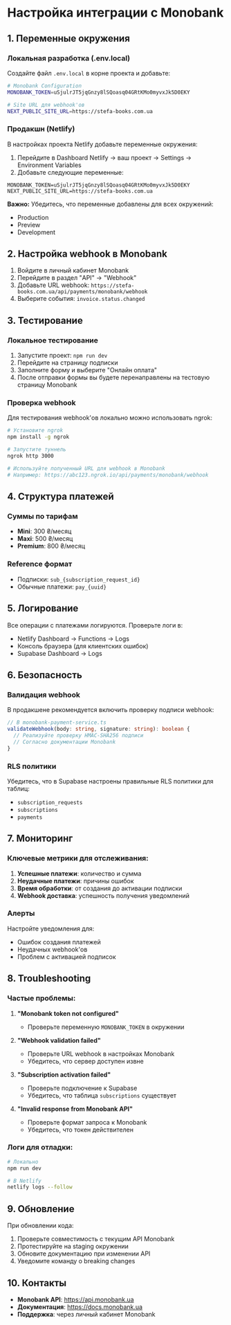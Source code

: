 # Настройка интеграции с Monobank

## 1. Переменные окружения

### Локальная разработка (.env.local)

Создайте файл `.env.local` в корне проекта и добавьте:

```bash
# Monobank Configuration
MONOBANK_TOKEN=uSjulrJT5jqGnzy8lSQoasq04GRtKMo0myvxJk5D0EKY

# Site URL для webhook'ов
NEXT_PUBLIC_SITE_URL=https://stefa-books.com.ua
```

### Продакшн (Netlify)

В настройках проекта Netlify добавьте переменные окружения:

1. Перейдите в Dashboard Netlify → ваш проект → Settings → Environment Variables
2. Добавьте следующие переменные:

```
MONOBANK_TOKEN=uSjulrJT5jqGnzy8lSQoasq04GRtKMo0myvxJk5D0EKY
NEXT_PUBLIC_SITE_URL=https://stefa-books.com.ua
```

**Важно:** Убедитесь, что переменные добавлены для всех окружений:
- Production
- Preview
- Development

## 2. Настройка webhook в Monobank

1. Войдите в личный кабинет Monobank
2. Перейдите в раздел "API" → "Webhook"
3. Добавьте URL webhook: `https://stefa-books.com.ua/api/payments/monobank/webhook`
4. Выберите события: `invoice.status.changed`

## 3. Тестирование

### Локальное тестирование

1. Запустите проект: `npm run dev`
2. Перейдите на страницу подписки
3. Заполните форму и выберите "Онлайн оплата"
4. После отправки формы вы будете перенаправлены на тестовую страницу Monobank

### Проверка webhook

Для тестирования webhook'ов локально можно использовать ngrok:

```bash
# Установите ngrok
npm install -g ngrok

# Запустите туннель
ngrok http 3000

# Используйте полученный URL для webhook в Monobank
# Например: https://abc123.ngrok.io/api/payments/monobank/webhook
```

## 4. Структура платежей

### Суммы по тарифам

- **Mini**: 300 ₴/месяц
- **Maxi**: 500 ₴/месяц  
- **Premium**: 800 ₴/месяц

### Reference формат

- Подписки: `sub_{subscription_request_id}`
- Обычные платежи: `pay_{uuid}`

## 5. Логирование

Все операции с платежами логируются. Проверьте логи в:

- Netlify Dashboard → Functions → Logs
- Консоль браузера (для клиентских ошибок)
- Supabase Dashboard → Logs

## 6. Безопасность

### Валидация webhook

В продакшене рекомендуется включить проверку подписи webhook:

```typescript
// В monobank-payment-service.ts
validateWebhook(body: string, signature: string): boolean {
  // Реализуйте проверку HMAC-SHA256 подписи
  // Согласно документации Monobank
}
```

### RLS политики

Убедитесь, что в Supabase настроены правильные RLS политики для таблиц:
- `subscription_requests`
- `subscriptions` 
- `payments`

## 7. Мониторинг

### Ключевые метрики для отслеживания:

1. **Успешные платежи**: количество и сумма
2. **Неудачные платежи**: причины ошибок
3. **Время обработки**: от создания до активации подписки
4. **Webhook доставка**: успешность получения уведомлений

### Алерты

Настройте уведомления для:
- Ошибок создания платежей
- Неудачных webhook'ов
- Проблем с активацией подписок

## 8. Troubleshooting

### Частые проблемы:

1. **"Monobank token not configured"**
   - Проверьте переменную `MONOBANK_TOKEN` в окружении

2. **"Webhook validation failed"**
   - Проверьте URL webhook в настройках Monobank
   - Убедитесь, что сервер доступен извне

3. **"Subscription activation failed"**
   - Проверьте подключение к Supabase
   - Убедитесь, что таблица `subscriptions` существует

4. **"Invalid response from Monobank API"**
   - Проверьте формат запроса к Monobank
   - Убедитесь, что токен действителен

### Логи для отладки:

```bash
# Локально
npm run dev

# В Netlify
netlify logs --follow
```

## 9. Обновление

При обновлении кода:

1. Проверьте совместимость с текущим API Monobank
2. Протестируйте на staging окружении
3. Обновите документацию при изменении API
4. Уведомите команду о breaking changes

## 10. Контакты

- **Monobank API**: https://api.monobank.ua
- **Документация**: https://docs.monobank.ua
- **Поддержка**: через личный кабинет Monobank
